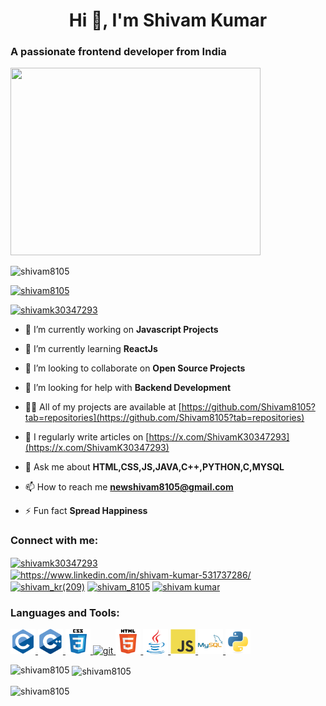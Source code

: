 <h1 align="center">Hi 👋, I'm Shivam Kumar</h1>
<h3 align="left">A passionate frontend developer from India</h3>
<img src="https://cdn.dribbble.com/users/1162077/screenshots/3848914/programmer.gif" width="400px", height="300px",align="left">

<p align="left"> <img src="https://komarev.com/ghpvc/?username=shivam8105&label=Profile%20views&color=0e75b6&style=flat" alt="shivam8105" /> </p>

<p align="left"> <a href="https://github.com/ryo-ma/github-profile-trophy"><img src="https://github-profile-trophy.vercel.app/?username=shivam8105" alt="shivam8105" /></a> </p>

<p align="left"> <a href="https://twitter.com/shivamk30347293" target="blank"><img src="https://img.shields.io/twitter/follow/shivamk30347293?logo=twitter&style=for-the-badge" alt="shivamk30347293" /></a> </p>

- 🔭 I’m currently working on **Javascript Projects**

- 🌱 I’m currently learning **ReactJs**

- 👯 I’m looking to collaborate on **Open Source Projects**

- 🤝 I’m looking for help with **Backend Development**

- 👨‍💻 All of my projects are available at [https://github.com/Shivam8105?tab=repositories](https://github.com/Shivam8105?tab=repositories)

- 📝 I regularly write articles on [https://x.com/ShivamK30347293](https://x.com/ShivamK30347293)

- 💬 Ask me about **HTML,CSS,JS,JAVA,C++,PYTHON,C,MYSQL**

- 📫 How to reach me **newshivam8105@gmail.com**

- ⚡ Fun fact **Spread Happiness**

<h3 align="left">Connect with me:</h3>
<p align="left">
<a href="https://twitter.com/shivamk30347293" target="blank"><img align="center" src="https://raw.githubusercontent.com/rahuldkjain/github-profile-readme-generator/master/src/images/icons/Social/twitter.svg" alt="shivamk30347293" height="30" width="40" /></a>
<a href="https://linkedin.com/in/https://www.linkedin.com/in/shivam-kumar-531737286/" target="blank"><img align="center" src="https://raw.githubusercontent.com/rahuldkjain/github-profile-readme-generator/master/src/images/icons/Social/linked-in-alt.svg" alt="https://www.linkedin.com/in/shivam-kumar-531737286/" height="30" width="40" /></a>
<a href="https://instagram.com/shivam_kr(209)" target="blank"><img align="center" src="https://raw.githubusercontent.com/rahuldkjain/github-profile-readme-generator/master/src/images/icons/Social/instagram.svg" alt="shivam_kr(209)" height="30" width="40" /></a>
<a href="https://codeforces.com/profile/shivam_8105" target="blank"><img align="center" src="https://raw.githubusercontent.com/rahuldkjain/github-profile-readme-generator/master/src/images/icons/Social/codeforces.svg" alt="shivam_8105" height="30" width="40" /></a>
<a href="https://www.leetcode.com/shivam kumar" target="blank"><img align="center" src="https://raw.githubusercontent.com/rahuldkjain/github-profile-readme-generator/master/src/images/icons/Social/leet-code.svg" alt="shivam kumar" height="30" width="40" /></a>
</p>

<h3 align="left">Languages and Tools:</h3>
<p align="left"> <a href="https://www.cprogramming.com/" target="_blank" rel="noreferrer"> <img src="https://raw.githubusercontent.com/devicons/devicon/master/icons/c/c-original.svg" alt="c" width="40" height="40"/> </a> <a href="https://www.w3schools.com/cpp/" target="_blank" rel="noreferrer"> <img src="https://raw.githubusercontent.com/devicons/devicon/master/icons/cplusplus/cplusplus-original.svg" alt="cplusplus" width="40" height="40"/> </a> <a href="https://www.w3schools.com/css/" target="_blank" rel="noreferrer"> <img src="https://raw.githubusercontent.com/devicons/devicon/master/icons/css3/css3-original-wordmark.svg" alt="css3" width="40" height="40"/> </a> <a href="https://git-scm.com/" target="_blank" rel="noreferrer"> <img src="https://www.vectorlogo.zone/logos/git-scm/git-scm-icon.svg" alt="git" width="40" height="40"/> </a> <a href="https://www.w3.org/html/" target="_blank" rel="noreferrer"> <img src="https://raw.githubusercontent.com/devicons/devicon/master/icons/html5/html5-original-wordmark.svg" alt="html5" width="40" height="40"/> </a> <a href="https://www.java.com" target="_blank" rel="noreferrer"> <img src="https://raw.githubusercontent.com/devicons/devicon/master/icons/java/java-original.svg" alt="java" width="40" height="40"/> </a> <a href="https://developer.mozilla.org/en-US/docs/Web/JavaScript" target="_blank" rel="noreferrer"> <img src="https://raw.githubusercontent.com/devicons/devicon/master/icons/javascript/javascript-original.svg" alt="javascript" width="40" height="40"/> </a> <a href="https://www.mysql.com/" target="_blank" rel="noreferrer"> <img src="https://raw.githubusercontent.com/devicons/devicon/master/icons/mysql/mysql-original-wordmark.svg" alt="mysql" width="40" height="40"/> </a> <a href="https://www.python.org" target="_blank" rel="noreferrer"> <img src="https://raw.githubusercontent.com/devicons/devicon/master/icons/python/python-original.svg" alt="python" width="40" height="40"/> </a> </p>

<p><img align="left" src="https://github-readme-stats.vercel.app/api/top-langs?username=shivam8105&show_icons=true&locale=en&layout=compact" alt="shivam8105" /></p>

<p>&nbsp;<img align="center" src="https://github-readme-stats.vercel.app/api?username=shivam8105&show_icons=true&locale=en" alt="shivam8105" /></p>

<p><img align="center" src="https://github-readme-streak-stats.herokuapp.com/?user=shivam8105&" alt="shivam8105" /></p>
